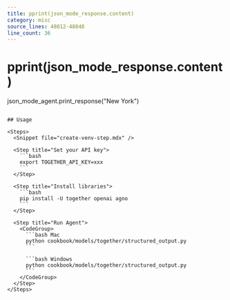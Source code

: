```yaml
---
title: pprint(json_mode_response.content)
category: misc
source_lines: 48012-48048
line_count: 36
---
```


# pprint(json_mode_response.content)

json_mode_agent.print_response("New York")
```

## Usage

<Steps>
  <Snippet file="create-venv-step.mdx" />

  <Step title="Set your API key">
    ```bash
    export TOGETHER_API_KEY=xxx
    ```
  </Step>

  <Step title="Install libraries">
    ```bash
    pip install -U together openai agno
    ```
  </Step>

  <Step title="Run Agent">
    <CodeGroup>
      ```bash Mac
      python cookbook/models/together/structured_output.py
      ```

      ```bash Windows
      python cookbook/models/together/structured_output.py
      ```
    </CodeGroup>
  </Step>
</Steps>


